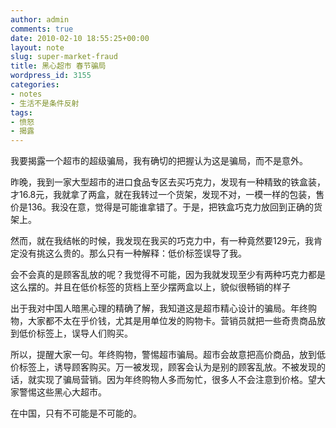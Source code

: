 ```yaml
---
author: admin
comments: true
date: 2010-02-10 18:55:25+00:00
layout: note
slug: super-market-fraud
title: 黑心超市 春节骗局
wordpress_id: 3155
categories:
- notes
- 生活不是条件反射
tags:
- 愤怒
- 揭露
---
```


我要揭露一个超市的超级骗局，我有确切的把握认为这是骗局，而不是意外。

昨晚，我到一家大型超市的进口食品专区去买巧克力，发现有一种精致的铁盒装，才16.8元，我就拿了两盒，就在我转过一个货架，发现不对，一模一样的包装，售价是136。我没在意，觉得是可能谁拿错了。于是，把铁盒巧克力放回到正确的货架上。

然而，就在我结帐的时候，我发现在我买的巧克力中，有一种竟然要129元，我肯定没有挑这么贵的。那么只有一种解释：低价标签误导了我。

会不会真的是顾客乱放的呢？我觉得不可能，因为我就发现至少有两种巧克力都是这么摆的。并且在低价标签的货档上至少摆两盒以上，貌似很畅销的样子

出于我对中国人暗黑心理的精确了解，我知道这是超市精心设计的骗局。年终购物，大家都不太在乎价钱，尤其是用单位发的购物卡。营销员就把一些奇贵商品放到低价标签上，误导人们购买。

所以，提醒大家一句。年终购物，警惕超市骗局。超市会故意把高价商品，放到低价标签上，诱导顾客购买。万一被发现，顾客会认为是别的顾客乱放。不被发现的话，就实现了骗局营销。因为年终购物人多而匆忙，很多人不会注意到价格。望大家警惕这些黑心大超市。

在中国，只有不可能是不可能的。






